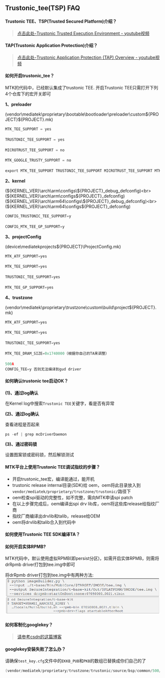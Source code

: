 ## Trustonic_tee(TSP) FAQ


#### Trustonic TEE、TSP(Trusted Secured Platform)介绍？

> [点击此处-Trustonic Trusted Execution Environment - youtube视频](https://www.youtube.com/watch?v=K7M63z0vCm0)

#### TAP(Trustonic Application Protection)介绍？

> [点击此处-Trustonic Application Protection (TAP) Overview - youtube视频](https://www.youtube.com/watch?v=Zh7jpH96wQ8&t=79s)

#### 如何开启trustonic_tee？

MTK的代码中，已经默认集成了trustonic TEE. 开启Trustonic TEE只需打开下列4个仓库下的宏开关即可

**1、preloader**

(vendor\mediatek\proprietary\bootable\bootloader\preloader\custom\${PROJECT}\${PROJECT}.mk)

```c
MTK_TEE_SUPPORT = yes

TRUSTONIC_TEE_SUPPORT = yes

MICROTRUST_TEE_SUPPORT = no

MTK_GOOGLE_TRUSTY_SUPPORT = no

export MTK_TEE_SUPPORT TRUSTONIC_TEE_SUPPORT MICROTRUST_TEE_SUPPORT MTK_GOOGLE_TRUSTY_SUPPORT
```

**2、kernel**

(${KERNEL_VER}\arch\arm\configs\${PROJECT}_debug_defconfig)<br>
(${KERNEL_VER}\arch\arm\configs\${PROJECT}_defconfig)<br>
(${KERNEL_VER}\arch\arm64\configs\${PROJECT}_debug_defconfig)<br>
(${KERNEL_VER}\arch\arm64\configs\${PROJECT}_defconfig)<br>

```c
CONFIG_TRUSTONIC_TEE_SUPPORT=y

CONFIG_MTK_TEE_GP_SUPPORT=y 
```

**3、projectConfig**

(device\mediatekprojects\${PROJECT}\ProjectConfig.mk)

```c
MTK_ATF_SUPPORT=yes

MTK_TEE_SUPPORT=yes

TRUSTONIC_TEE_SUPPORT=yes

MTK_TEE_GP_SUPPORT=yes 
```

**4、trustzone**

(vendor\mediatek\proprietary\trustzone\custom\build\project\${PROJECT}.mk)

```c
MTK_ATF_SUPPORT=yes

MTK_TEE_SUPPORT=yes

TRUSTONIC_TEE_SUPPORT=yes

MTK_TEE_DRAM_SIZE=0x1740000（根据你自己的TA来调整）

500A
CONFIG_TEE=y 否则无法编译到gud driver
```

#### 如何确认trustonic tee启动OK？

**(1)、通过log确认**

在Kernel log中搜索`Trustonic TEE`关键字，看是否有异常


**(2)、通过log确认**

查看进程是否起来
```c
ps -ef | grep mcDriverDaemon
```

**(3)、通过密码锁**

设置图案锁或密码锁，然后解锁测试


#### MTK平台上使用Trustonic TEE调试指纹的步骤？

- 开启trustonic_tee宏，编译能通过，能开机<br>
- trustonic release internal目录(SDK)给 oem，oem将此目录放入到`vendor/mediatek/proprietary/trustzone/trustonic/`路径下<br>
- oem检查spi驱动的完整性，如不完整，需向MTK申请spi patch<br>
- 在以上步骤完成后，oem编译出spi drv lib库，oem将这些库release给指纹厂商<br>
- 指纹厂商编译出drvlib和talib，release给OEM<br>
- oem将drvlib和talib合入到代码中<br>

#### 如何使用Trustonic TEE SDK编译TA？

#### 如何开启实体RPMB?

MTK代码中，默认使用虚拟RPMB(即persist分区)，如需开启实体RPMB，则需将drRpmb driver打包到tee.img中即可

将drRpmb driver打包到tee.img中有两种方法:
![在这里插入图片描述](pictures/faq_01.png)


#### 如何客制化googlekey？

> [请参考csdn的这篇博客](https://blog.csdn.net/weixin_42135087/article/details/106761192)

#### googlekey安装失败了怎么办？

请确保`test_key.cfg`文件中的`EKKB_PUB`和`PKB`的数组已替换成你们自己的了
```c
(vendor/mediatek/proprietary/trustzone/trustonic/source/bsp/common/500/t-sdk/TlSdk/Out/Bin/KeyReplace/test_key.cfg)

```



